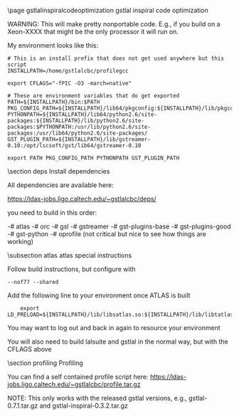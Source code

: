 \page gstlalinspiralcodeoptimization gstlal inspiral code optimization

WARNING: This will make pretty nonportable code.  E.g., if you build on a
Xeon-XXXX that might be the only processor it will run on.

My environment looks like this:

	# This is an install prefix that does not get used anywhere but this script
	INSTALLPATH=/home/gstlalcbc/profilegcc

	export CFLAGS="-fPIC -O3 -march=native"

	# These are environment variables that do get exported
	PATH=${INSTALLPATH}/bin:$PATH
	PKG_CONFIG_PATH=${INSTALLPATH}/lib64/pkgconfig:${INSTALLPATH}/lib/pkgconfig:$PKG_CONFIG_PATH
	PYTHONPATH=${INSTALLPATH}/lib64/python2.6/site-packages:${INSTALLPATH}/lib/python2.6/site-packages:$PYTHONPATH:/usr/lib/python2.6/site-packages:/usr/lib64/python2.6/site-packages/
	GST_PLUGIN_PATH=${INSTALLPATH}/lib/gstreamer-0.10:/opt/lscsoft/gst/lib64/gstreamer-0.10

	export PATH PKG_CONFIG_PATH PYTHONPATH GST_PLUGIN_PATH

\section deps Install dependencies

All dependencies are available here:

https://ldas-jobs.ligo.caltech.edu/~gstlalcbc/deps/

you need to build in this order:

 -# atlas
 -# orc
 -# gsl
 -# gstreamer
 -# gst-plugins-base
 -# gst-plugins-good
 -# gst-python
 -# oprofile (not critical but nice to see how things are working)


\subsection atlas atlas special instructions

Follow build instructions, but configure with

	--nof77 --shared

Add the following line to your environment once ATLAS is built

        export LD_PRELOAD=${INSTALLPATH}/lib/libsatlas.so:${INSTALLPATH}/lib/libtatlas.so

You may want to log out and back in again to resource your environment

You will also need to build lalsuite and gstlal in the normal way, but with the CFLAGS above

\section profiling Profiling

 You can find a self contained profile script here: https://ldas-jobs.ligo.caltech.edu/~gstlalcbc/profile.tar.gz

NOTE: This only works with the released gstlal versions, e.g., gstlal-0.7.1.tar.gz and gstlal-inspiral-0.3.2.tar.gz
